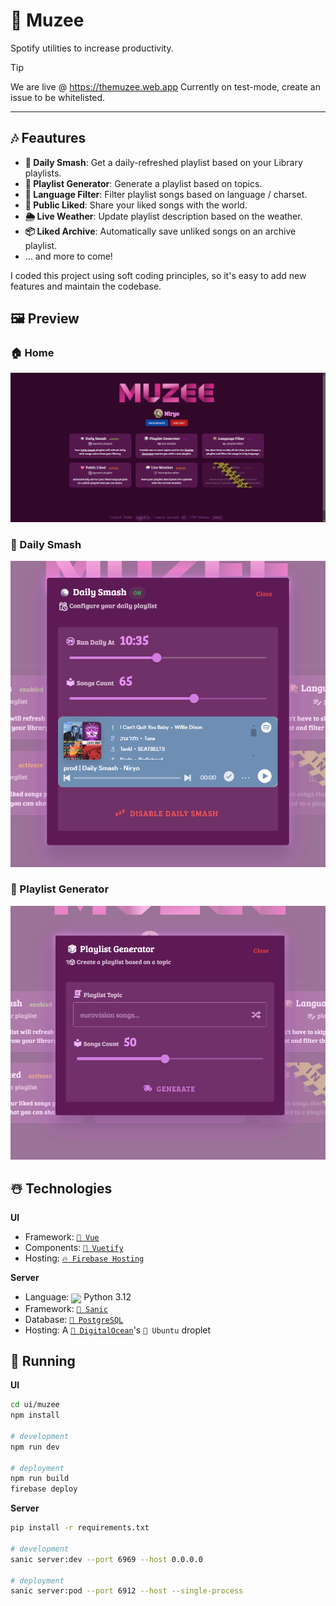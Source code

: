 # 🎸 Muzee

Spotify utilities to increase productivity.

> [!TIP]
> We are live @ https://themuzee.web.app
> Currently on test-mode, create an issue to be whitelisted.

---

## 🎶 Feautures

- **🪩 Daily Smash**: Get a daily-refreshed playlist based on your Library playlists.
- **🎲 Playlist Generator**: Generate a playlist based on topics.
- **🙊 Language Filter**: Filter playlist songs based on language / charset.
- **🩷 Public Liked**: Share your liked songs with the world.
- **🌦️ Live Weather**: Update playlist description based on the weather.
- **📦 Liked Archive**: Automatically save unliked songs on an archive playlist.
- ... and more to come!

I coded this project using soft coding principles, so it's easy to add new features and maintain the codebase.

## 🖼️ Preview

### 🏠 Home
![Home](.github/preview/home.png)

### 🪩 Daily Smash
![Daily Smash](.github/preview/dailysmash.png)

### 🎲 Playlist Generator
![Playlist Generator](.github/preview/generator.png)

## ☃️ Technologies

**UI** 
- Framework: [`🔰 Vue`](https://vuejs.org/)
- Components: [`💙 Vuetify`](https://vuetifyjs.com/en/)
- Hosting: [`🔥 Firebase Hosting`](https://firebase.google.com/docs/hosting)

**Server**
- Language: <img align="center" href="https://www.python.org" src="https://cdn3.iconfinder.com/data/icons/logos-and-brands-adobe/512/267_Python-512.png" width=18> Python 3.12
- Framework: [`🩷 Sanic`](https://sanic.dev/en/)
- Database: [`🐘 PostgreSQL`](https://www.postgresql.org/)
- Hosting: A [`🔵 DigitalOcean`](https://www.digitalocean.com/)'s `🍖 Ubuntu` droplet

## 🕺 Running

**UI**
```bash
cd ui/muzee
npm install

# development
npm run dev

# deployment
npm run build
firebase deploy
```

**Server**
```bash
pip install -r requirements.txt

# development
sanic server:dev --port 6969 --host 0.0.0.0

# deployment
sanic server:pod --port 6912 --host --single-process
```